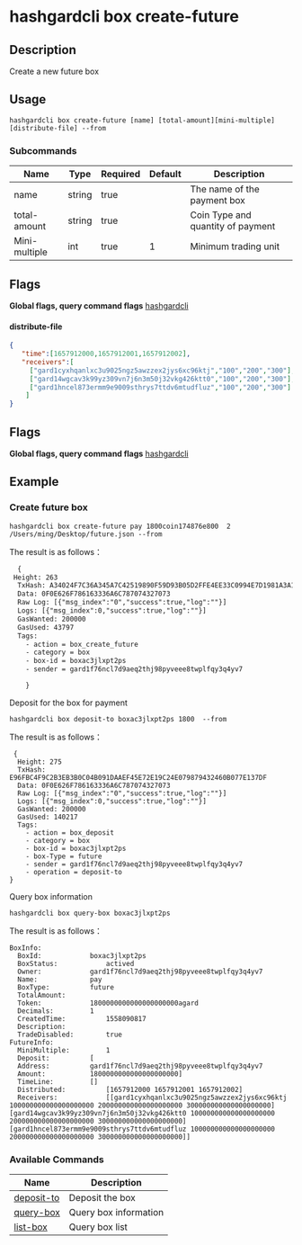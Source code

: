 # hashgardcli box create-future

## Description
Create a new future box

## Usage
```shell
hashgardcli box create-future [name] [total-amount][mini-multiple] [distribute-file] --from
```

### Subcommands

| Name | Type  | Required  | Default| Description              |
| ------------- | ------ | -------- | ------ | ---------------------- |
| name          | string | true   |        | The name of the payment box |
| total-amount  | string | true   |        | Coin Type and quantity of payment |
| Mini-multiple | int    | true    | 1      | Minimum trading unit |

## Flags

**Global flags, query command flags** [hashgardcli](../README.md)

#### distribute-file

```json
{
   "time":[1657912000,1657912001,1657912002],
   "receivers":[
     ["gard1cyxhqanlxc3u9025ngz5awzzex2jys6xc96ktj","100","200","300"],
     ["gard14wgcav3k99yz309vn7j6n3m50j32vkg426ktt0","100","200","300"],
     ["gard1hncel873ermm9e9009sthrys7ttdv6mtudfluz","100","200","300"]
    ]
}
```



## Flags

**Global flags, query command flags** [hashgardcli](../README.md)

## Example
### Create future box
```shell
hashgardcli box create-future pay 1800coin174876e800  2 /Users/ming/Desktop/future.json --from
```
The result is as follows：
```txt
  {
 Height: 263
  TxHash: A34024F7C36A345A7C42519890F59D93B05D2FFE4EE33C0994E7D1981A3A1EA5
  Data: 0F0E626F786163336A6C787074327073
  Raw Log: [{"msg_index":"0","success":true,"log":""}]
  Logs: [{"msg_index":0,"success":true,"log":""}]
  GasWanted: 200000
  GasUsed: 43797
  Tags:
    - action = box_create_future
    - category = box
    - box-id = boxac3jlxpt2ps
    - sender = gard1f76ncl7d9aeq2thj98pyveee8twplfqy3q4yv7

    }
```

Deposit for the box for payment

```shell
hashgardcli box deposit-to boxac3jlxpt2ps 1800  --from
```

The result is as follows：

```shell
 {
  Height: 275
  TxHash: E96FBC4F9C2B3EB3B0C04B091DAAEF45E72E19C24E079879432460B077E137DF
  Data: 0F0E626F786163336A6C787074327073
  Raw Log: [{"msg_index":"0","success":true,"log":""}]
  Logs: [{"msg_index":0,"success":true,"log":""}]
  GasWanted: 200000
  GasUsed: 140217
  Tags:
    - action = box_deposit
    - category = box
    - box-id = boxac3jlxpt2ps
    - box-Type = future
    - sender = gard1f76ncl7d9aeq2thj98pyveee8twplfqy3q4yv7
    - operation = deposit-to
}
```
Query box information

```shell
hashgardcli box query-box boxac3jlxpt2ps
```

The result is as follows：

```
BoxInfo:
  BoxId:			boxac3jlxpt2ps
  BoxStatus:			actived
  Owner:			gard1f76ncl7d9aeq2thj98pyveee8twplfqy3q4yv7
  Name:				pay
  BoxType:			future
  TotalAmount:
  Token:			1800000000000000000000agard
  Decimals:			1
  CreatedTime:			1558090817
  Description:
  TradeDisabled:		true
FutureInfo:
  MiniMultiple:			1
  Deposit:			[
  Address:			gard1f76ncl7d9aeq2thj98pyveee8twplfqy3q4yv7
  Amount:			1800000000000000000000]
  TimeLine:			[]
  Distributed:			[1657912000 1657912001 1657912002]
  Receivers:			[[gard1cyxhqanlxc3u9025ngz5awzzex2jys6xc96ktj 100000000000000000000 200000000000000000000 300000000000000000000] [gard14wgcav3k99yz309vn7j6n3m50j32vkg426ktt0 100000000000000000000 200000000000000000000 300000000000000000000] [gard1hncel873ermm9e9009sthrys7ttdv6mtudfluz 100000000000000000000 200000000000000000000 300000000000000000000]]

```



### Available Commands

| Name          | Description              |
| --------------------------- | ---------------------- |
| [deposit-to](deposit-to.md) |Deposit the box    |
| [query-box](query-box.md)   | Query box information |
| [list-box](list-box.md)    | Query box list     |
